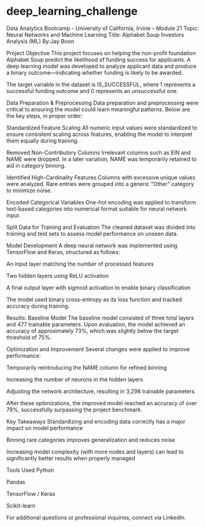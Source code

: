 # deep_learning_challenge

Data Analytics Bootcamp - University of California, Irvine – 
Module 21 
Topic: Neural Networks and Machine Learning
Title: Alphabet Soup Investors Analysis (ML)
By:Jay Boon


Project Objective
This project focuses on helping the non-profit foundation Alphabet Soup predict the likelihood of funding success for applicants. A deep learning model was developed to analyze applicant data and produce a binary outcome—indicating whether funding is likely to be awarded.

The target variable in the dataset is IS_SUCCESSFUL, where 1 represents a successful funding outcome and 0 represents an unsuccessful one.

Data Preparation & Preprocessing
Data preparation and preprocessing were critical to ensuring the model could learn meaningful patterns. Below are the key steps, in proper order:

Standardized Feature Scaling
All numeric input values were standardized to ensure consistent scaling across features, enabling the model to interpret them equally during training.

Removed Non-Contributory Columns
Irrelevant columns such as EIN and NAME were dropped. In a later variation, NAME was temporarily retained to aid in category binning.

Identified High-Cardinality Features
Columns with excessive unique values were analyzed. Rare entries were grouped into a generic "Other" category to minimize noise.

Encoded Categorical Variables
One-hot encoding was applied to transform text-based categories into numerical format suitable for neural network input.

Split Data for Training and Evaluation
The cleaned dataset was divided into training and test sets to assess model performance on unseen data.

Model Development
A deep neural network was implemented using TensorFlow and Keras, structured as follows:

An input layer matching the number of processed features

Two hidden layers using ReLU activation

A final output layer with sigmoid activation to enable binary classification

The model used binary cross-entropy as its loss function and tracked accuracy during training.

Results: Baseline Model
The baseline model consisted of three total layers and 477 trainable parameters. Upon evaluation, the model achieved an accuracy of approximately 73%, which was slightly below the target threshold of 75%.

Optimization and Improvement
Several changes were applied to improve performance:

Temporarily reintroducing the NAME column for refined binning

Increasing the number of neurons in the hidden layers

Adjusting the network architecture, resulting in 3,298 trainable parameters

After these optimizations, the improved model reached an accuracy of over 79%, successfully surpassing the project benchmark.

Key Takeaways
Standardizing and encoding data correctly has a major impact on model performance

Binning rare categories improves generalization and reduces noise

Increasing model complexity (with more nodes and layers) can lead to significantly better results when properly managed

Tools Used
Python

Pandas

TensorFlow / Keras

Scikit-learn

For additional questions or professional inquiries, connect via LinkedIn.